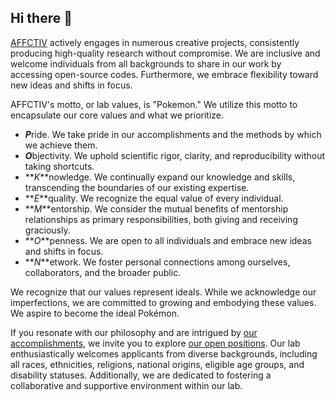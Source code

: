 ## Hi there 👋

<!--

**Here are some ideas to get you started:**

🙋‍♀️ A short introduction - what is your organization all about?
🌈 Contribution guidelines - how can the community get involved?
👩‍💻 Useful resources - where can the community find your docs? Is there anything else the community should know?
🍿 Fun facts - what does your team eat for breakfast?
🧙 Remember, you can do mighty things with the power of [Markdown](https://docs.github.com/github/writing-on-github/getting-started-with-writing-and-formatting-on-github/basic-writing-and-formatting-syntax)
-->

[AFFCTIV](https://affctiv.ai) actively engages in numerous creative projects, consistently producing high-quality research without compromise. We are inclusive and welcome individuals from all backgrounds to share in our work by accessing open-source codes. Furthermore, we embrace flexibility toward new ideas and shifts in focus.


AFFCTIV's motto, or lab values, is "Pokemon." We utilize this motto to encapsulate our core values and what we prioritize.

- ***P***ride. We take pride in our accomplishments and the methods by which we achieve them.
- ***O***bjectivity. We uphold scientific rigor, clarity, and reproducibility without taking shortcuts.
- **_K_**nowledge. We continually expand our knowledge and skills, transcending the boundaries of our existing expertise.
- **_E_**quality. We recognize the equal value of every individual.
- **_M_**entorship. We consider the mutual benefits of mentorship relationships as primary responsibilities, both giving and receiving graciously.
- **_O_**penness. We are open to all individuals and embrace new ideas and shifts in focus.
- **_N_**etwork. We foster personal connections among ourselves, collaborators, and the broader public.

We recognize that our values represent ideals. While we acknowledge our imperfections, we are committed to growing and embodying these values. We aspire to become the ideal Pokémon.

If you resonate with our philosophy and are intrigued by [our accomplishments](https://affctiv.ai/#publications), we invite you to explore [our open positions](https://affctiv.ai/#join-us). Our lab enthusiastically welcomes applicants from diverse backgrounds, including all races, ethnicities, religions, national origins, eligible age groups, and disability statuses. Additionally, we are dedicated to fostering a collaborative and supportive environment within our lab.
